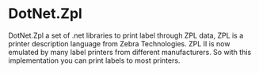 # DotNet.Zpl
DotNet.Zpl a set of .net libraries to print label through ZPL data, ZPL is a printer description language from Zebra Technologies. ZPL II is now emulated by many label printers from different manufacturers. So with this implementation you can print labels to most printers.
